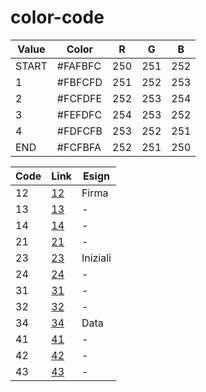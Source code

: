 # color-code

| Value | Color   | R   | G   | B   |
| ----- | ------- | --- | --- | --- |
| START | #FAFBFC | 250 | 251 | 252 |
| 1     | #FBFCFD | 251 | 252 | 253 |
| 2     | #FCFDFE | 252 | 253 | 254 |
| 3     | #FEFDFC | 254 | 253 | 252 |
| 4     | #FDFCFB | 253 | 252 | 251 |
| END   | #FCFBFA | 252 | 251 | 250 |


| Code | Link                     | Esign    |
| ---- | ------------------------ | -------- |
| 12   | [12](images/code-12.png) | Firma    |
| 13   | [13](images/code-13.png) | -        |
| 14   | [14](images/code-14.png) | -        |
| 21   | [21](images/code-21.png) | -        |
| 23   | [23](images/code-23.png) | Iniziali |
| 24   | [24](images/code-24.png) | -        |
| 31   | [31](images/code-31.png) | -        |
| 32   | [32](images/code-32.png) | -        |
| 34   | [34](images/code-34.png) | Data     |
| 41   | [41](images/code-41.png) | -        |
| 42   | [42](images/code-42.png) | -        |
| 43   | [43](images/code-43.png) | -        |
